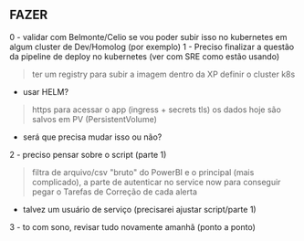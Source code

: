 ## FAZER ##
0 - validar com Belmonte/Celio se vou poder subir isso no kubernetes em algum cluster de Dev/Homolog (por exemplo)
1 - Preciso finalizar a questão da pipeline de deploy no kubernetes (ver com SRE como estão usando)
 > ter um registry para subir a imagem dentro da XP
 > definir o cluster k8s
  * usar HELM?
 > https para acessar o app (ingress + secrets tls)
 > os dados hoje são salvos em PV (PersistentVolume)
  * será que precisa mudar isso ou não?

2 - preciso pensar sobre o script (parte 1)
 > filtra de arquivo/csv "bruto" do PowerBI
  > e o principal (mais complicado), a parte de autenticar no service now
    para conseguir pegar o Tarefas de Correção de cada alerta
  *  talvez um usuário de serviço (precisarei ajustar script/parte 1)   

3 - to com sono, revisar tudo novamente amanhã (ponto a ponto)
